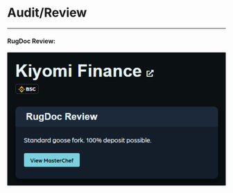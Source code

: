 # Audit/Review
---

#### RugDoc Review:
[![RugDocReview](../images/RugDocReviewed.png)](https://rugdoc.io/project/kiyomi-finance/)
